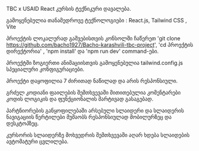 TBC x USAID React კურსის ტექნიკური დავალება.

გამოყენებულია თანამედროვე ტექნოლოგიები : React.js, Tailwind CSS , Vite

პროექტის ლოკალურად გაშვებისთვის კონსოლში ჩაწერეთ 'git clone https://github.com/bacho1927/Bacho-karashvili-tbc-project', 'cd პროექტის დირექტორია' , 'npm install' და 'npm run dev' command-ები.

პროექტში ზოგიერთი ანიმაციისთვის გამოყენებულია tailwind.config.js სპეციალური კონფიგურაციები.

პროექტი დაყოფილია 7 ძირითად ნაწილად და არის რესპონსიული.

გრძელ კოდიანი ფაილების შემთხვევაში მითითებულია კომენტარები კოდის ლოგიკის და ფუნქციონალის მარტივად გასაგებად.

პარტნიორების განყოფილებაში არსებული სლაიდერი და სლაიდერის ნავიგაციის წერტილები მუშაობს რესპონსიულად მობილურზეც და დესკტოპზეც.

კურსორის სლაიდერზე მოხვედრის შემთხვევაში აღარ ხდება სლაიდების ავტომატური ცვლილება.
